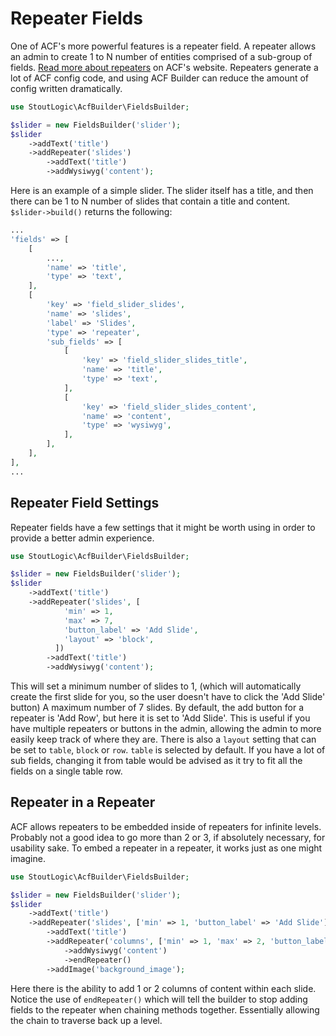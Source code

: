# Repeater Fields
One of ACF's more powerful features is a repeater field. A repeater allows an admin to create 1 to N number of entities comprised of a sub-group of fields. [Read more about repeaters](https://www.advancedcustomfields.com/resources/repeater/) on ACF's website. Repeaters generate a lot of ACF config code, and using ACF Builder can reduce the amount of config written dramatically.

```php
use StoutLogic\AcfBuilder\FieldsBuilder;

$slider = new FieldsBuilder('slider');
$slider
    ->addText('title')
    ->addRepeater('slides')
        ->addText('title')
        ->addWysiwyg('content');
```
Here is an example of a simple slider. The slider itself has a title, and then there can be 1 to N number of slides that contain a title and content. 
`$slider->build()` returns the following:
```php
...
'fields' => [
    [
        ...,
        'name' => 'title',
        'type' => 'text',
    ],
    [
        'key' => 'field_slider_slides',
        'name' => 'slides',
        'label' => 'Slides',
        'type' => 'repeater',
        'sub_fields' => [
            [
                'key' => 'field_slider_slides_title',
                'name' => 'title',
                'type' => 'text',
            ],
            [
                'key' => 'field_slider_slides_content',
                'name' => 'content',
                'type' => 'wysiwyg',
            ],
        ],
    ],
],
...

```
## Repeater Field Settings
Repeater fields have a few settings that it might be worth using in order to provide a better admin experience.
```php
use StoutLogic\AcfBuilder\FieldsBuilder;

$slider = new FieldsBuilder('slider');
$slider
    ->addText('title')
    ->addRepeater('slides', [
            'min' => 1,
            'max' => 7,
            'button_label' => 'Add Slide',
            'layout' => 'block',
          ])
        ->addText('title')
        ->addWysiwyg('content');
```
This will set a minimum number of slides to 1, (which will automatically create the first slide for you, so the user doesn't have to click the 'Add Slide' button) A maximum number of 7 slides. By default, the add button for a repeater is 'Add Row', but here it is set to 'Add Slide'. This is useful if you have multiple repeaters or buttons in the admin, allowing the admin to more easily keep track of where they are. There is also a `layout` setting that can be set to `table`, `block` or `row`. `table` is selected by default. If you have a lot of sub fields, changing it from table would be advised as it try to fit all the fields on a single table row.

## Repeater in a Repeater
ACF allows repeaters to be embedded inside of repeaters for infinite levels. Probably not a good idea to go more than 2 or 3, if absolutely necessary, for usability sake. To embed a repeater in a repeater, it works just as one might imagine.
```php
use StoutLogic\AcfBuilder\FieldsBuilder;

$slider = new FieldsBuilder('slider');
$slider
    ->addText('title')
    ->addRepeater('slides', ['min' => 1, 'button_label' => 'Add Slide'])
        ->addText('title')
        ->addRepeater('columns', ['min' => 1, 'max' => 2, 'button_label' => 'Add Column'])
            ->addWysiwyg('content')
            ->endRepeater()
        ->addImage('background_image');
```
Here there is the ability to add 1 or 2 columns of content within each slide. Notice the use of `endRepeater()` which will tell the builder to stop adding fields to the repeater when chaining methods together. Essentially allowing the chain to traverse back up a level.